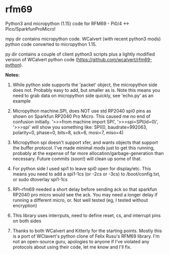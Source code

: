 # rfm69
Python3 and micropython (1.15) code for RFM69 - Pi0/4 &lt;-> Pico/SparkfunProMicro!

mpy dir contains micropython code. WCalvert (with recent python3 mods) python code converted to micropython 1.15.

py dir contains a couple of client python3 scripts plus a lightly modified version of
WCalvert python code (https://github.com/wcalvert/rfm69-python). 

**Notes:**
1. While python side supports the 'packet' object, the micropython side does not. Probably easy to add, but smaller as is. Note this means you need to grab data on micropython side quickly, see 'echo.py' as an example

2. Micropython machine.SPI, does NOT use std RP2040 spi0 pins as shown on Sparkfun RP2040 Pro Micro. This caused me no end of confusion initially. '>>>from machine import SPI', '>>>spi=SPI(id=0)', '>>>spi' will show you something like: SPI(0, baudrate=992063, polarity=0, phase=0, bits=8, sck=6, mosi=7, miso=4)

3. Micropython spi doesn't support xfer, and wants objects that support the buffer protocol. I've made minimal mods just to get this running, probably at the expense of far more allocation/garbage-generation than necessary. Future commits (soon!) will clean up some of that. 
  
4. For python side I used spi1 to leave spi0 open for display/etc. This means you need to add a spi1-1cs (or -2cs or -3cs) to /boot/config.txt, or sudo dtoverlay spi1-1cs
  
5. RPi-rfm69 needed a short delay before sending ack so that sparkfun RP2040 pro micro would see the ack. You may need a longer delay if running a different micro, or. Not well tested (eg, I tested without encryption)
  
6. This library uses interrputs, need to define reset, cs, and interrupt pins on both sides
7. Thanks to both WCalvert and Kitterly for the starting points. Mostly this is a port of WClavert's python clone of Felix Rusu's RFM69 library. I'm not an open-source guru, apologies to anyone if I've violated any protocols about using their code, let me know and I'll fix.
  
 
